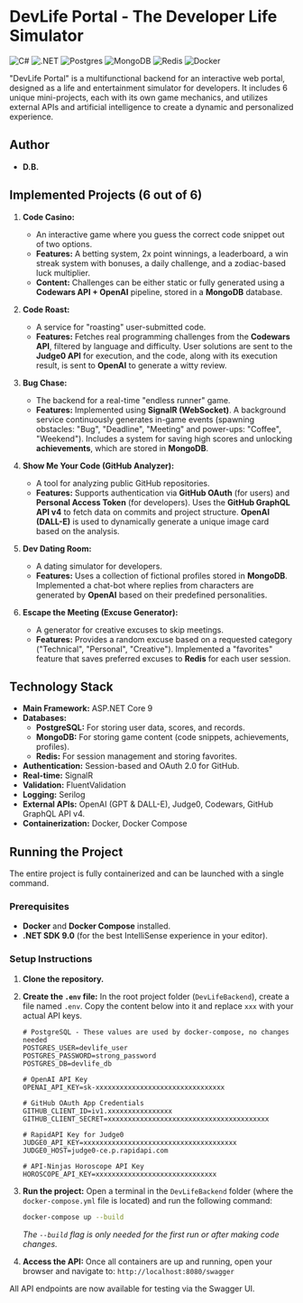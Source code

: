 # DevLife Portal - The Developer Life Simulator

![C#](https://img.shields.io/badge/c%23-%23239120.svg?style=for-the-badge&logo=c-sharp&logoColor=white) ![.NET](https://img.shields.io/badge/.NET-5C2D91?style=for-the-badge&logo=dotnet&logoColor=white) ![Postgres](https://img.shields.io/badge/postgres-%23316192.svg?style=for-the-badge&logo=postgresql&logoColor=white) ![MongoDB](https://img.shields.io/badge/MongoDB-%234ea94b.svg?style=for-the-badge&logo=mongodb&logoColor=white) ![Redis](https://img.shields.io/badge/redis-%23DD0031.svg?style=for-the-badge&logo=redis&logoColor=white) ![Docker](https://img.shields.io/badge/docker-%230db7ed.svg?style=for-the-badge&logo=docker&logoColor=white)

"DevLife Portal" is a multifunctional backend for an interactive web portal, designed as a life and entertainment simulator for developers. It includes 6 unique mini-projects, each with its own game mechanics, and utilizes external APIs and artificial intelligence to create a dynamic and personalized experience.

## Author
* **D.B.**

## Implemented Projects (6 out of 6)

1.  **Code Casino:**
    * An interactive game where you guess the correct code snippet out of two options.
    * **Features:** A betting system, 2x point winnings, a leaderboard, a win streak system with bonuses, a daily challenge, and a zodiac-based luck multiplier.
    * **Content:** Challenges can be either static or fully generated using a **Codewars API + OpenAI** pipeline, stored in a **MongoDB** database.

2.  **Code Roast:**
    * A service for "roasting" user-submitted code.
    * **Features:** Fetches real programming challenges from the **Codewars API**, filtered by language and difficulty. User solutions are sent to the **Judge0 API** for execution, and the code, along with its execution result, is sent to **OpenAI** to generate a witty review.

3.  **Bug Chase:**
    * The backend for a real-time "endless runner" game.
    * **Features:** Implemented using **SignalR (WebSocket)**. A background service continuously generates in-game events (spawning obstacles: "Bug", "Deadline", "Meeting" and power-ups: "Coffee", "Weekend"). Includes a system for saving high scores and unlocking **achievements**, which are stored in **MongoDB**.

4.  **Show Me Your Code (GitHub Analyzer):**
    * A tool for analyzing public GitHub repositories.
    * **Features:** Supports authentication via **GitHub OAuth** (for users) and **Personal Access Token** (for developers). Uses the **GitHub GraphQL API v4** to fetch data on commits and project structure. **OpenAI (DALL-E)** is used to dynamically generate a unique image card based on the analysis.

5.  **Dev Dating Room:**
    * A dating simulator for developers.
    * **Features:** Uses a collection of fictional profiles stored in **MongoDB**. Implemented a chat-bot where replies from characters are generated by **OpenAI** based on their predefined personalities.

6.  **Escape the Meeting (Excuse Generator):**
    * A generator for creative excuses to skip meetings.
    * **Features:** Provides a random excuse based on a requested category ("Technical", "Personal", "Creative"). Implemented a "favorites" feature that saves preferred excuses to **Redis** for each user session.

## Technology Stack

* **Main Framework:** ASP.NET Core 9
* **Databases:**
    * **PostgreSQL:** For storing user data, scores, and records.
    * **MongoDB:** For storing game content (code snippets, achievements, profiles).
    * **Redis:** For session management and storing favorites.
* **Authentication:** Session-based and OAuth 2.0 for GitHub.
* **Real-time:** SignalR
* **Validation:** FluentValidation
* **Logging:** Serilog
* **External APIs:** OpenAI (GPT & DALL-E), Judge0, Codewars, GitHub GraphQL API v4.
* **Containerization:** Docker, Docker Compose

## Running the Project

The entire project is fully containerized and can be launched with a single command.

### **Prerequisites**
* **Docker** and **Docker Compose** installed.
* **.NET SDK 9.0** (for the best IntelliSense experience in your editor).

### **Setup Instructions**

1.  **Clone the repository.**

2.  **Create the `.env` file:** In the root project folder (`DevLifeBackend`), create a file named `.env`. Copy the content below into it and replace `xxx` with your actual API keys.
    ```dotenv
    # PostgreSQL - These values are used by docker-compose, no changes needed
    POSTGRES_USER=devlife_user
    POSTGRES_PASSWORD=strong_password
    POSTGRES_DB=devlife_db

    # OpenAI API Key
    OPENAI_API_KEY=sk-xxxxxxxxxxxxxxxxxxxxxxxxxxxxxxxx

    # GitHub OAuth App Credentials
    GITHUB_CLIENT_ID=iv1.xxxxxxxxxxxxxxxx
    GITHUB_CLIENT_SECRET=xxxxxxxxxxxxxxxxxxxxxxxxxxxxxxxxxxxxxxxx
    
    # RapidAPI Key for Judge0
    JUDGE0_API_KEY=xxxxxxxxxxxxxxxxxxxxxxxxxxxxxxxxxxxxxx
    JUDGE0_HOST=judge0-ce.p.rapidapi.com

    # API-Ninjas Horoscope API Key
    HOROSCOPE_API_KEY=xxxxxxxxxxxxxxxxxxxxxxxxxxxxxx
    ```

3.  **Run the project:** Open a terminal in the `DevLifeBackend` folder (where the `docker-compose.yml` file is located) and run the following command:
    ```sh
    docker-compose up --build
    ```
    *The `--build` flag is only needed for the first run or after making code changes.*

4.  **Access the API:** Once all containers are up and running, open your browser and navigate to:
    `http://localhost:8080/swagger`

All API endpoints are now available for testing via the Swagger UI.